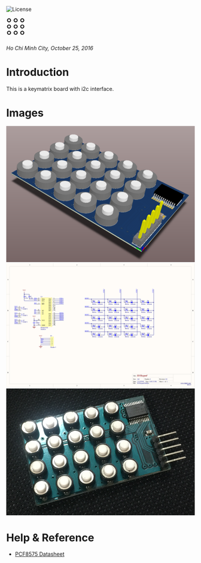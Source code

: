 ![License](https://img.shields.io/badge/license-MIT-green.svg?style=plastic)

<img src="https://raw.githubusercontent.com/bs135/i2c_keypad/master/resource/keypad_icon.png" width="50">

###### Ho Chi Minh City, October 25, 2016

# Introduction
This is a keymatrix board with i2c interface.

# Images
![3D](https://raw.githubusercontent.com/bs135/i2c_keypad/master/resource/i2c_keypad_3D.PNG)
![Schematic](https://raw.githubusercontent.com/bs135/i2c_keypad/master/resource/i2c_keypad_schematic.PNG)
![Board](https://raw.githubusercontent.com/bs135/i2c_keypad/master/resource/i2c_keypad_board.PNG)

# Help & Reference
- [PCF8575 Datasheet](http://www.nxp.com/documents/data_sheet/PCF8575.pdf)
